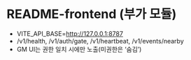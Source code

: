 # README-frontend (부가 모듈)

- VITE_API_BASE=http://127.0.0.1:8787
- /v1/health, /v1/auth/gate, /v1/heartbeat, /v1/events/nearby
- GM UI는 권한 일치 시에만 노출(미권한은 ‘숨김’)
